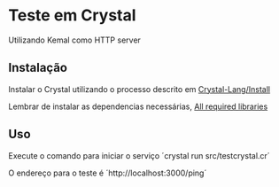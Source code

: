 # Teste em Crystal

 Utilizando Kemal como HTTP server

## Instalação

Instalar o Crystal utilizando o processo descrito em [Crystal-Lang/Install](https://crystal-lang.org/install/)

Lembrar de instalar as dependencias necessárias, [All required libraries](https://github.com/crystal-lang/crystal/wiki/All-required-libraries)

## Uso

Execute o comando para iniciar o serviço ´crystal run src/testcrystal.cr´

O endereço para o teste é ´http://localhost:3000/ping´

